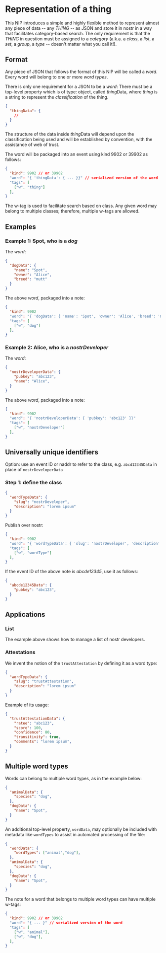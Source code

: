 Representation of a thing
=====

This NIP introduces a simple and highly flexible method to represent almost any piece of data -- any _THING_ -- as JSON and store it in nostr in a way that facilitates category-based search. The only requirement is that the _THING_ in question must be assigned to a _category_ (a.k.a. a _class_, a _list_, a _set_, a _group_, a _type_ -- doesn't matter what you call it!).

## Format

Any piece of JSON that follows the format of this NIP will be called a _word_. Every word will belong to one or more _word types_.

There is only one requirement for a JSON to be a _word_: There must be a top-level property which is of type: object, called *thing*Data, where *thing* is a string to represent the _classification_ of the thing.

```json
{
  "thingData": {
    //
  }
}
```

The structure of the data inside *thing*Data will depend upon the classification being used and will be established by convention, with the assistance of web of trust.

The word will be packaged into an event using kind 9902 or 39902 as follows:

```json
{
  "kind": 9902 // or 39902
  "word": "{ 'thingData': { ... }}" // serialized version of the word
  "tags": [
    ["w", "thing"]
  ],
}
```

The w-tag is used to facilitate search based on class. Any given word may belong to multiple classes; therefore, multiple w-tags are allowed.

## Examples

### Example 1: Spot, who is a *dog*

The _word_:

```json
{
  "dogData": {
    "name": "Spot",
    "owner": "Alice",
    "breed": "mutt"
  }
}
```

The above _word_, packaged into a note:

```json
{
  "kind": 9902 
  "word": "{ 'dogData': { 'name': 'Spot', 'owner': 'Alice', 'breed': 'mutt' }}"
  "tags": [
    ["w", "dog"]
  ],
}
```

### Example 2: Alice, who is a *nostrDeveloper*

The _word_:

```json
{
  "nostrDeveloperData": {
    "pubkey": "abc123",
    "name": "Alice",
  }
}
```

The above _word_, packaged into a note:

```json
{
  "kind": 9902 
  "word": "{ 'nostrDeveloperData': { 'pubkey': 'abc123' }}"
  "tags": [
    ["w", "nostrDeveloper"]
  ],
}
```

## Universally unique identifiers

Option: use an event ID or naddr to refer to the class, e.g. `abcd12345Data` in place of `nostrDeveloperData`

### Step 1: define the class

```json
{
  "wordTypeData": {
    "slug": "nostrDeveloper",
    "description": "lorem ipsum"
  }
}
```

Publish over nostr: 

```json
{
  "kind": 9902 
  "word": "{ 'wordTypeData': { 'slug': 'nostrDeveloper', 'description': 'lorem ipsum' }}"
  "tags": [
    ["w", "wordType"]
  ],
}
```

If the event ID of the above note is _abcde12345_, use it as follows:

```json
{
  "abcde12345Data": {
    "pubkey": "abc123",
  }
}
```

## Applications

### List

The example above shows how to manage a list of nostr developers.

### Attestations

We invent the notion of the `trustAttestation` by defining it as a word type:

```json
{
  "wordTypeData": {
    "slug": "trustAttestation",
    "description": "lorem ipsum"
  }
}
```

Example of its usage:

```json
{
  "trustAttestationData": {
    "ratee": "abc123",
    "score": 100,
    "confidence": 80,
    "transitivity": true,
    "comments": "lorem ipsum",
  }
}
```

## Multiple word types

Words can belong to multiple word types, as in the example below:

```json
{
  "animalData": {
    "species": "dog",
  },
  "dogData": {
    "name": "Spot",
  }
}
```

An additional top-level property, `wordData`, may optionally be included with metadata like `wordTypes` to assist in automated processing of the file:

```json
{
  "wordData": {
    "wordTypes": ["animal","dog"],
  },
  "animalData": {
    "species": "dog",
  },
  "dogData": {
    "name": "Spot",
  }
}
```

The note for a word that belongs to multiple word types can have multiple w-tags:

```json
{
  "kind": 9902 // or 39902
  "word": "{ ... }" // serialized version of the word
  "tags": [
    ["w", "animal"],
    ["w", "dog"],
  ],
}
